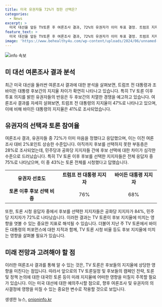 ```yaml
---
title: 미국 유권자들 72%가 정한 선택은?
categories:
  - News
excerpt: >
  미국 대선을 앞둔 TV토론 후 여론조사 결과, 72%의 유권자가 이미 투표 결정. 트럼프 지지자 76%가 결정한 반면, 바이든 지지자 중 68%는 미정. 토론 전체를 본 사람 중 75%가 투표 의견 공개. 공화당 지지자 80%, 민주당 지지자 70%, 무소속 지지자 62%가 토론 시청. 이에 트럼프 지지율 47%, 바이든 41%로 조사됨. 요약: 대선 직후 여론조사, 유권자 72%가 이미 투표 의견 공개. 토론 전체를 본 사람 중 75%가 투표 의견 공개. 공화당 지지자 80%, 민주당 지지자 70%, 무소속 지지자 62%가 토론 시청. (150자)
feature_text: >
  미국 대선을 앞둔 TV토론 후 여론조사 결과, 72%의 유권자가 이미 투표 결정. 트럼프 지지자 76%가 결정한 반면, 바이든 지지자 중 68%는 미정. 토론 전체를 본 사람 중 75%가 투표 의견 공개. 공화당 지지자 80%, 민주당 지지자 70%, 무소속 지지자 62%가 토론 시청. 이에 트럼프 지지율 47%, 바이든 41%로 조사됨. 요약: 대선 직후 여론조사, 유권자 72%가 이미 투표 의견 공개. 토론 전체를 본 사람 중 75%가 투표 의견 공개. 공화당 지지자 80%, 민주당 지지자 70%, 무소속 지지자 62%가 토론 시청. (150자)
image: 'https://www.behealthy4u.com/wp-content/uploads/2024/06/unnamed-file.png'
---
```


<p><img src="https://www.behealthy4u.com/wp-content/uploads/2024/06/unnamed-file.png" alt="info 속보" /></p>

<h2 data-ke-size="size26">미 대선 여론조사 결과 분석</h2>

<p data-ke-size="size16">최근 미국 대선을 둘러싼 여론조사 결과에 대한 분석을 살펴보면, 트럼프 전 대통령과 조 바이든 대통령 후보간의 지지율 차이가 확연히 나타나고 있습니다. 특히 TV 토론 이후 투표 의지를 밝힌 유권자들의 반응은 두 후보간의 치열한 경쟁을 예고하고 있습니다. 여론조사 결과를 자세히 살펴보면, 트럼프 전 대통령의 지지율이 47%로 나타나고 있으며, 이에 비해 바이든 대통령의 지지율은 41%로 조사되었습니다.</p>

<h2 data-ke-size="size26">유권자의 선택과 토론 참여율</h2>

<p data-ke-size="size16">여론조사 결과, 유권자들 중 72%가 이미 마음을 정했다고 응답했으며, 이는 이전 여론조사 대비 2%포인트 상승한 수준입니다. 아직까지 후보를 선택하지 못한 부동층은 28%로 조사되었는데, 민주당과 공화당 지지자들 간에 후보 선택에 대한 차이가 심각한 수준으로 드러났습니다. 특히 TV 토론 이후 후보를 선택한 지지자들은 전체 응답자 중 75%로 나타났으며, 이 중 43%는 토론 전체를 시청했다고 답했습니다.</p>

<table>
    <tr>
        <td style="text-align: center; height: 17px;"><b>유권자 선호도</b></td>
        <td style="text-align: center; height: 17px;"><b>트럼프 전 대통령 지지자</b></td>
        <td style="text-align: center; height: 17px;"><b>바이든 대통령 지지자</b></td>
    </tr>
    <tr>
        <td style="text-align: center; height: 17px;"><b>토론 이후 후보 선택 비중</b></td>
        <td style="text-align: center; height: 17px;">76%</td>
        <td style="text-align: center; height: 17px;">68%</td>
    </tr>
</table>

<p data-ke-size="size16">또한, 토론 시청 응답자 중에서 후보를 선택한 지지자들은 공화당 지지자가 84%, 민주당 지지자가 72%로 나타났습니다. 이러한 결과는 TV 토론이 후보 지지율에 미치는 영향을 엿볼 수 있는 중요한 지표로 해석될 수 있습니다. 더불어 지난 주 TV 토론에서 바이든 대통령의 퍼포먼스에 대한 지적과 함께, TV 토론 시청 비율 등도 후보 지지율에 미치는 영향을 살펴볼 필요가 있습니다.</p>

<h2 data-ke-size="size26">미래 전망과 고려해야 할 점</h2>

<p data-ke-size="size16">이러한 여론조사 결과를 통해 알 수 있는 것은, TV 토론은 후보들의 지지율에 상당한 영향을 미친다는 점입니다. 따라서 앞으로의 TV 토론일정 및 후보들의 캠페인 전략, 토론 및 정책 논의에 대한 대국민 토론 등이 미래 지지율에 어떠한 영향을 미칠지 주목할 필요가 있습니다. 이는 미국 대선에 대한 예의주시할 점으로, 향후 여론조사 및 유권자의 의사결정에 영향을 미칠 수 있는 중요한 변수로 작용할 것으로 보입니다.</p>
생생한 뉴스, <a href="https://onioninfo.kr" rel="dofollow">onioninfo.kr</a>


